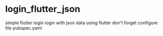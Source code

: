 # login_flutter_json
simple flutter login
login with json data using flutter
don't forget configure file pubspec.yaml
